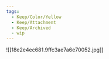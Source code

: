 ```yaml
---
tags:
  - Keep/Color/Yellow
  - Keep/Attachment
  - Keep/Archived
  - wip
---
```



![[18e2e4ec681.9ffc3ae7a6e70052.jpg]]